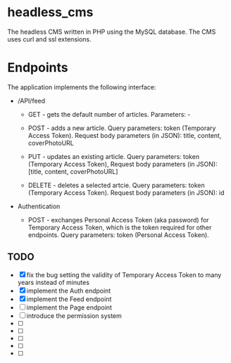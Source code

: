 # headless_cms
The headless CMS written in PHP using the MySQL database.
The CMS uses curl and ssl extensions.

# Endpoints
The application implements the following interface:

* /API/feed
    * GET - gets the default number of articles. 
      Parameters: -

    * POST - adds a new article. Query parameters: token (Temporary Access Token). Request body parameters (in JSON): title, content, coverPhotoURL

    * PUT - updates an existing article. Query parameters: token (Temporary Access Token), Request body parameters (in JSON): [title, content, coverPhotoURL]

    * DELETE - deletes a selected artcie. Query parameters: token (Temporary Access Token). Request body parameters (in JSON): id

* Authentication

    * POST - exchanges Personal Access Token (aka password) for Temporary Access Token, which is the token required for other endpoints. Query parameters: token (Personal Access Token).

## TODO
- [x] fix the bug setting the validity of Temporary Access Token to many years instead of minutes
- [x] implement the Auth endpoint 
- [x] implement the Feed endpoint
- [ ] implement the Page endpoint
- [ ] introduce the permission system
- [ ] 
- [ ] 
- [ ] 
- [ ] 
- [ ] 